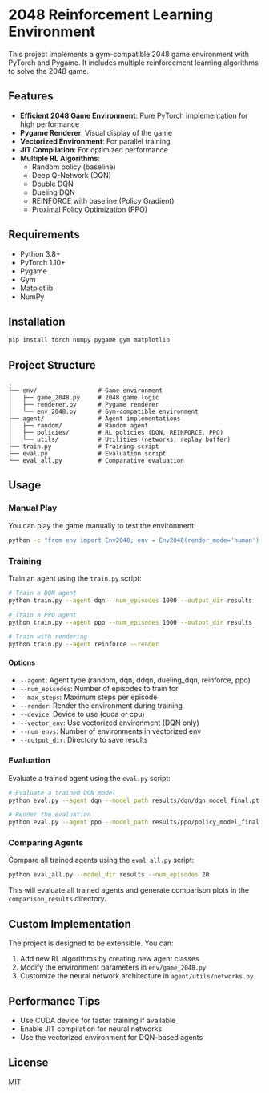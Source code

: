 # 2048 Reinforcement Learning Environment

This project implements a gym-compatible 2048 game environment with PyTorch and Pygame. It includes multiple reinforcement learning algorithms to solve the 2048 game.

## Features

- **Efficient 2048 Game Environment**: Pure PyTorch implementation for high performance
- **Pygame Renderer**: Visual display of the game
- **Vectorized Environment**: For parallel training
- **JIT Compilation**: For optimized performance
- **Multiple RL Algorithms**:
  - Random policy (baseline)
  - Deep Q-Network (DQN)
  - Double DQN
  - Dueling DQN
  - REINFORCE with baseline (Policy Gradient)
  - Proximal Policy Optimization (PPO)

## Requirements

- Python 3.8+
- PyTorch 1.10+
- Pygame
- Gym
- Matplotlib
- NumPy

## Installation

```bash
pip install torch numpy pygame gym matplotlib
```

## Project Structure

```
.
├── env/                 # Game environment
│   ├── game_2048.py     # 2048 game logic
│   ├── renderer.py      # Pygame renderer
│   └── env_2048.py      # Gym-compatible environment
├── agent/               # Agent implementations
│   ├── random/          # Random agent
│   ├── policies/        # RL policies (DQN, REINFORCE, PPO)
│   └── utils/           # Utilities (networks, replay buffer)
├── train.py             # Training script
├── eval.py              # Evaluation script
└── eval_all.py          # Comparative evaluation
```

## Usage

### Manual Play

You can play the game manually to test the environment:

```bash
python -c "from env import Env2048; env = Env2048(render_mode='human'); env.manual_play()"
```

### Training

Train an agent using the `train.py` script:

```bash
# Train a DQN agent
python train.py --agent dqn --num_episodes 1000 --output_dir results

# Train a PPO agent
python train.py --agent ppo --num_episodes 1000 --output_dir results

# Train with rendering
python train.py --agent reinforce --render
```

#### Options

- `--agent`: Agent type (random, dqn, ddqn, dueling_dqn, reinforce, ppo)
- `--num_episodes`: Number of episodes to train for
- `--max_steps`: Maximum steps per episode
- `--render`: Render the environment during training
- `--device`: Device to use (cuda or cpu)
- `--vector_env`: Use vectorized environment (DQN only)
- `--num_envs`: Number of environments in vectorized env
- `--output_dir`: Directory to save results

### Evaluation

Evaluate a trained agent using the `eval.py` script:

```bash
# Evaluate a trained DQN model
python eval.py --agent dqn --model_path results/dqn/dqn_model_final.pt --num_episodes 10

# Render the evaluation
python eval.py --agent ppo --model_path results/ppo/policy_model_final.pt --render
```

### Comparing Agents

Compare all trained agents using the `eval_all.py` script:

```bash
python eval_all.py --model_dir results --num_episodes 20
```

This will evaluate all trained agents and generate comparison plots in the `comparison_results` directory.

## Custom Implementation

The project is designed to be extensible. You can:

1. Add new RL algorithms by creating new agent classes
2. Modify the environment parameters in `env/game_2048.py`
3. Customize the neural network architecture in `agent/utils/networks.py`

## Performance Tips

- Use CUDA device for faster training if available
- Enable JIT compilation for neural networks
- Use the vectorized environment for DQN-based agents

## License

MIT 